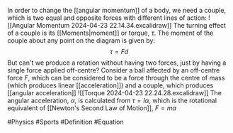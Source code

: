 In order to change the [[angular momentum]] of a body, we need a couple, which is two equal and opposite forces with different lines of action:
![[Angular Momentum 2024-04-23 22.14.34.excalidraw]]
The turning effect of a couple is its [[Moments|moment]] or torque, $\tau$. The moment of the couple about any point on the diagram is given by:
$$
\tau=Fd
$$
But can't we produce a rotation without having two forces, just by having a single force applied off-centre? Consider a ball affected by an off-centre force $F$, which can be considered to be a force through the centre of mass (which produces linear [[acceleration]]) and a couple, which produces [[angular acceleration]]
![[Torque 2024-04-23 22.24.28.excalidraw]]
The angular acceleration, $\alpha$, is calculated from $\tau=I\alpha$, which is the rotational equivalent of [[Newton's Second Law of Motion]], $F=ma$

#Physics #Sports #Definition #Equation